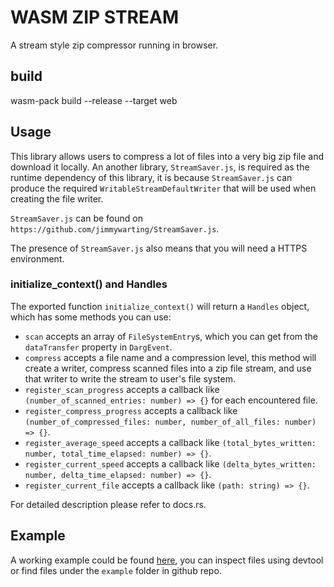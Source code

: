 # WASM ZIP STREAM

A stream style zip compressor running in browser.

## build

wasm-pack build --release --target web

## Usage

This library allows users to compress a lot of files into a very big zip file and download it locally. An another library, `StreamSaver.js`,
is required as the runtime dependency of this library, it is because `StreamSaver.js` can produce the required `WritableStreamDefaultWriter`
that will be used when creating the file writer.

`StreamSaver.js` can be found on `https://github.com/jimmywarting/StreamSaver.js`.

The presence of `StreamSaver.js` also means that you will need a HTTPS environment.

### initialize_context() and Handles

The exported function `initialize_context()` will return a `Handles` object, which has some methods you can use:
- `scan` accepts an array of `FileSystemEntry`s, which you can get from the `dataTransfer` property in `DargEvent`.
- `compress` accepts a file name and a compression level, this method will create a writer, compress scanned files into a zip file stream,
  and use that writer to write the stream to user's file system.
- `register_scan_progress` accepts a callback like `(number_of_scanned_entries: number) => {}` for each encountered file.
- `register_compress_progress` accepts a callback like `(number_of_compressed_files: number, number_of_all_files: number) => {}`.
- `register_average_speed` accepts a callback like `(total_bytes_written: number, total_time_elapsed: number) => {}`.
- `register_current_speed` accepts a callback like `(delta_bytes_written: number, delta_time_elapsed: number) => {}`.
- `register_current_file` accepts a callback like `(path: string) => {}`.

For detailed description please refer to docs.rs.

## Example

A working example could be found [here](https://wasm-zip-stream-example.saya.pw), you can inspect files using devtool or find files under the `example` folder in github repo.
